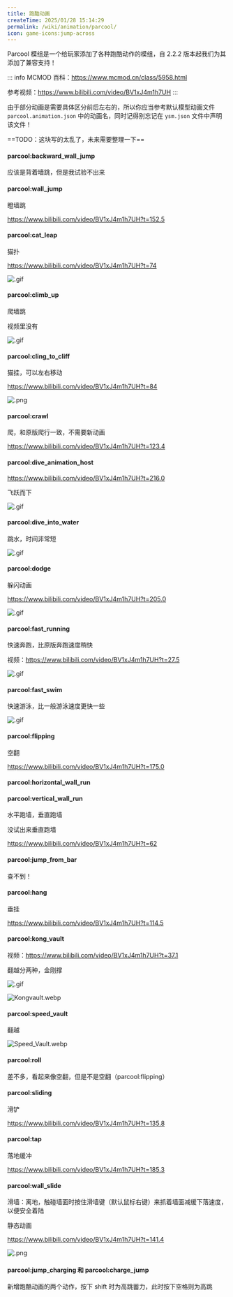 ```yaml
---
title: 跑酷动画
createTime: 2025/01/28 15:14:29
permalink: /wiki/animation/parcool/
icon: game-icons:jump-across
---
```


Parcool 模组是一个给玩家添加了各种跑酷动作的模组，自 2.2.2 版本起我们为其添加了兼容支持！

::: info
MCMOD 百科：<https://www.mcmod.cn/class/5958.html>

参考视频：<https://www.bilibili.com/video/BV1xJ4m1h7UH>
:::

由于部分动画是需要具体区分前后左右的，所以你应当参考默认模型动画文件 `parcool.animation.json` 中的动画名，同时记得别忘记在 `ysm.json` 文件中声明该文件！

==TODO：这块写的太乱了，未来需要整理一下==

#### parcool:backward_wall_jump

应该是背着墙跳，但是我试验不出来

#### parcool:wall_jump

瞪墙跳

<https://www.bilibili.com/video/BV1xJ4m1h7UH?t=152.5>

#### parcool:cat_leap

猫扑

<https://www.bilibili.com/video/BV1xJ4m1h7UH?t=74>

![.gif](https://s2.loli.net/2024/08/14/U14VOHA7E2We3w8.gif)

#### parcool:climb_up

爬墙跳

视频里没有

![.gif](https://s2.loli.net/2024/08/14/KnmHXyNi8lBDuJt.gif)

#### parcool:cling_to_cliff

猫挂，可以左右移动

<https://www.bilibili.com/video/BV1xJ4m1h7UH?t=84>

![.png](https://s2.loli.net/2024/08/14/6QLI3nzpgtqdHvk.png)

#### parcool:crawl

爬，和原版爬行一致，不需要新动画

<https://www.bilibili.com/video/BV1xJ4m1h7UH?t=123.4>

#### parcool:dive_animation_host

<https://www.bilibili.com/video/BV1xJ4m1h7UH?t=216.0>

飞跃而下

![.gif](https://s2.loli.net/2024/08/14/L37ftNsS2Oz8YDT.gif)

#### parcool:dive_into_water

跳水，时间非常短

![.gif](https://s2.loli.net/2024/08/14/nHc5toSp2sxOR6f.gif)

#### parcool:dodge

躲闪动画

<https://www.bilibili.com/video/BV1xJ4m1h7UH?t=205.0>

![.gif](https://s2.loli.net/2024/08/14/XknxO7CpmE2YfdH.gif)

#### parcool:fast_running

快速奔跑，比原版奔跑速度稍快

视频：<https://www.bilibili.com/video/BV1xJ4m1h7UH?t=27.5>

![.gif](https://s2.loli.net/2024/08/14/yFjnCDo51SVMZp8.gif)

#### parcool:fast_swim

快速游泳，比一般游泳速度更快一些

![.gif](https://s2.loli.net/2024/08/14/nDfSbzOdFmVluGL.gif)

#### parcool:flipping

空翻

<https://www.bilibili.com/video/BV1xJ4m1h7UH?t=175.0>

#### parcool:horizontal_wall_run

#### parcool:vertical_wall_run

水平跑墙，垂直跑墙

没试出来垂直跑墙

<https://www.bilibili.com/video/BV1xJ4m1h7UH?t=62>

#### parcool:jump_from_bar

查不到！

#### parcool:hang

垂挂

<https://www.bilibili.com/video/BV1xJ4m1h7UH?t=114.5>

#### parcool:kong_vault

视频：<https://www.bilibili.com/video/BV1xJ4m1h7UH?t=37.1>

翻越分两种，金刚撑

![.gif](https://s2.loli.net/2024/08/14/4plmdIjfM1XnkWw.gif)

![Kongvault.webp](https://s2.loli.net/2024/08/14/wGmdXYiEkAOztF9.webp)

#### parcool:speed_vault

翻越

![Speed_Vault.webp](https://s2.loli.net/2024/08/14/kMb2FPGd8KQ5jiz.webp)

#### parcool:roll

差不多，看起来像空翻，但是不是空翻（parcool:flipping）

#### parcool:sliding

滑铲

<https://www.bilibili.com/video/BV1xJ4m1h7UH?t=135.8>

#### parcool:tap

落地缓冲

<https://www.bilibili.com/video/BV1xJ4m1h7UH?t=185.3>

#### parcool:wall_slide

滑墙：离地，触碰墙面时按住滑墙键（默认鼠标右键）来抓着墙面减缓下落速度，以便安全着陆

静态动画

<https://www.bilibili.com/video/BV1xJ4m1h7UH?t=141.4>

![.png](https://s2.loli.net/2024/08/14/tkRG8MiDBqrvAuI.png)

#### parcool:jump_charging 和 parcool:charge_jump

新增跑酷动画的两个动作，按下 shift 时为高跳蓄力，此时按下空格则为高跳
